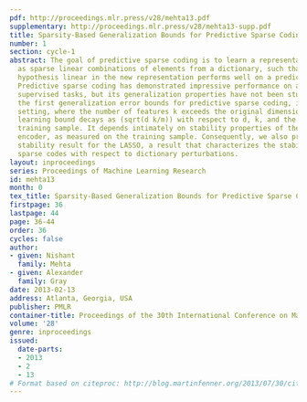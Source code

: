 ```yaml
---
pdf: http://proceedings.mlr.press/v28/mehta13.pdf
supplementary: http://proceedings.mlr.press/v28/mehta13-supp.pdf
title: Sparsity-Based Generalization Bounds for Predictive Sparse Coding
number: 1
section: cycle-1
abstract: The goal of predictive sparse coding is to learn a representation of examples
  as sparse linear combinations of elements from a dictionary, such that a learned
  hypothesis linear in the new representation performs well on a predictive task.
  Predictive sparse coding has demonstrated impressive performance on a variety of
  supervised tasks, but its generalization properties have not been studied. We establish
  the first generalization error bounds for predictive sparse coding, in the overcomplete
  setting, where the number of features k exceeds the original dimensionality d. The
  learning bound decays as (sqrt(d k/m)) with respect to d, k, and the size m of the
  training sample. It depends intimately on stability properties of the learned sparse
  encoder, as measured on the training sample. Consequently, we also present a fundamental
  stability result for the LASSO, a result that characterizes the stability of the
  sparse codes with respect to dictionary perturbations.
layout: inproceedings
series: Proceedings of Machine Learning Research
id: mehta13
month: 0
tex_title: Sparsity-Based Generalization Bounds for Predictive Sparse Coding
firstpage: 36
lastpage: 44
page: 36-44
order: 36
cycles: false
author:
- given: Nishant
  family: Mehta
- given: Alexander
  family: Gray
date: 2013-02-13
address: Atlanta, Georgia, USA
publisher: PMLR
container-title: Proceedings of the 30th International Conference on Machine Learning
volume: '28'
genre: inproceedings
issued:
  date-parts:
  - 2013
  - 2
  - 13
# Format based on citeproc: http://blog.martinfenner.org/2013/07/30/citeproc-yaml-for-bibliographies/
---
```

